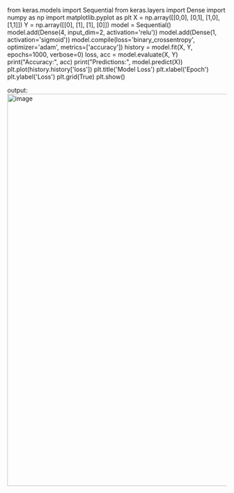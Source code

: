 from keras.models import Sequential
from keras.layers import Dense
import numpy as np
import matplotlib.pyplot as plt
X = np.array([[0,0], [0,1], [1,0], [1,1]])
Y = np.array([[0], [1], [1], [0]])
model = Sequential()
model.add(Dense(4, input_dim=2, activation='relu'))
model.add(Dense(1, activation='sigmoid'))
model.compile(loss='binary_crossentropy', optimizer='adam', metrics=['accuracy'])
history = model.fit(X, Y, epochs=1000, verbose=0)
loss, acc = model.evaluate(X, Y)
print("Accuracy:", acc)
print("Predictions:", model.predict(X))
plt.plot(history.history['loss'])
plt.title('Model Loss')
plt.xlabel('Epoch')
plt.ylabel('Loss')
plt.grid(True)
plt.show()

output:
<img width="1600" height="900" alt="image" src="https://github.com/user-attachments/assets/4ce012c3-ef64-4e55-9a7a-37efdfa9d8f4" />
